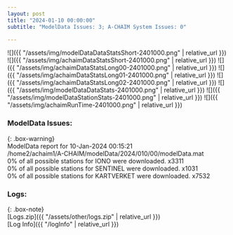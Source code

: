 ```yaml
---
layout: post
title: "2024-01-10 00:00:00"
subtitle: "ModelData Issues: 3; A-CHAIM System Issues: 0"

---
```


![]({{ "/assets/img/modelDataDataStatsShort-2401000.png" | relative_url }})
![]({{ "/assets/img/achaimDataStatsShort-2401000.png" | relative_url }})
![]({{ "/assets/img/achaimDataStatsLong00-2401000.png" | relative_url }})
![]({{ "/assets/img/achaimDataStatsLong01-2401000.png" | relative_url }})
![]({{ "/assets/img/achaimDataStatsLong02-2401000.png" | relative_url }})
![]({{ "/assets/img/modelDataDataStats-2401000.png" | relative_url }})
![]({{ "/assets/img/modelDataStationStats-2401000.png" | relative_url }})
![]({{ "/assets/img/achaimRunTime-2401000.png" | relative_url }})


### ModelData Issues:  
  
{: .box-warning}  
 ModelData report for 10-Jan-2024 00:15:21   
 /home2/achaim1/A-CHAIM/modelData/2024/010/00/modelData.mat   
 0% of all possible stations for IONO were downloaded. x3311   
 0% of all possible stations for SENTINEL were downloaded. x1031   
 0% of all possible stations for KARTVERKET were downloaded. x7532   
  


### Logs:  
  
{: .box-note}  
[Logs.zip]({{ "/assets/other/logs.zip" | relative_url }})  
[Log Info]({{ "/logInfo" | relative_url }})  
